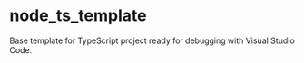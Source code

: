 # node_ts_template

Base template for TypeScript project ready for debugging with Visual Studio Code.
